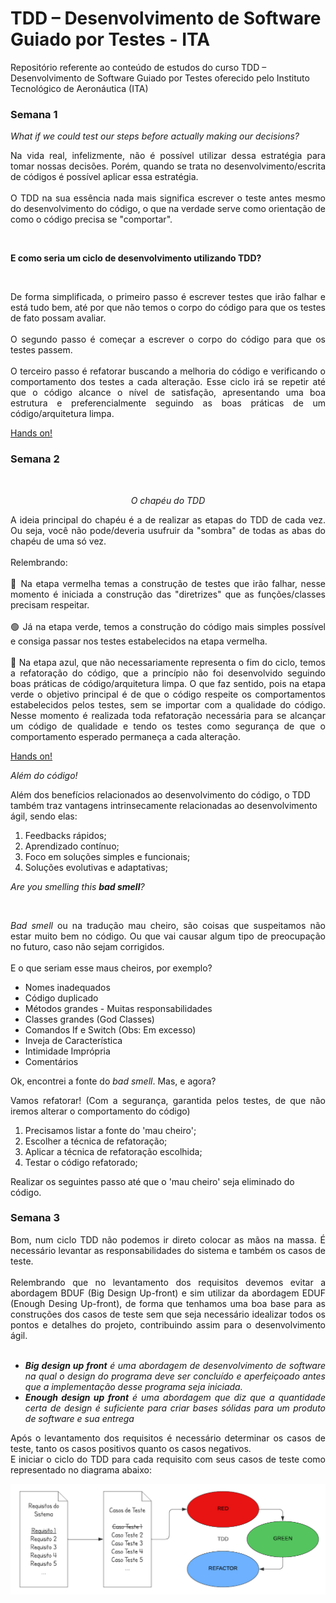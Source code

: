 # TDD – Desenvolvimento de Software Guiado por Testes - ITA

Repositório referente ao conteúdo de estudos do curso TDD – Desenvolvimento de Software Guiado por Testes
oferecido pelo Instituto Tecnológico de Aeronáutica (ITA)

### Semana 1

*What if we could test our steps before actually making our decisions?*

<p align="justify">
Na vida real, infelizmente, não é possível utilizar dessa estratégia para tomar nossas decisões. Porém, quando se trata no desenvolvimento/escrita de códigos é possível aplicar essa estratégia.
<br><br>
O TDD na sua essência nada mais significa escrever o teste antes mesmo do desenvolvimento do código, o que na verdade serve como orientação de como o código precisa se "comportar".
</p>
<br>

**E como seria um ciclo de desenvolvimento utilizando TDD?**

<p align="center">
  <img src="https://media.licdn.com/dms/image/C5612AQEgUhEh3bsfEA/article-cover_image-shrink_600_2000/0/1602842572875?e=2147483647&v=beta&t=8SIZbd5dIYb3rJ4fpZMyX5ZYiYsBKKShfiJycEl7Db0" alt="">
</p>

<p align="justify">
De forma simplificada, o primeiro passo é escrever testes que irão falhar e está tudo bem, até por que não temos o corpo do código para que os testes de fato possam avaliar.
<br><br>
O segundo passo é começar a escrever o corpo do código para que os testes passem.
<br><br>
O terceiro passo é refatorar buscando a melhoria do código e verificando o comportamento dos testes a cada alteração.
Esse ciclo irá se repetir até que o código alcance o nível de satisfação, apresentando uma boa estrutura e preferencialmente seguindo as boas práticas de um código/arquitetura limpa.
</p>


[Hands on!](https://github.com/Lukasveiga/curso-tdd-ita/tree/main/src/tdd/ita/semana01/handson)

### Semana 2

<div align="center">
<img src="https://encrypted-tbn0.gstatic.com/images?q=tbn:ANd9GcSHkH69dUHyhfycQNJcI_Dk_nz3vC5-yneQMg&usqp=CAU" alt="">
</div>
<p align="center"><i>O chapéu do TDD</i></p>

<p align="justify">
A ideia principal do chapéu é a de realizar as etapas do TDD de cada vez. Ou seja, você não pode/deveria usufruir da "sombra" de todas as abas do chapéu de uma só vez.
<br><br>
Relembrando:
<br><br>
🔴 Na etapa vermelha temas a construção de testes que irão falhar, nesse momento é iniciada a construção das "diretrizes" que as funções/classes precisam respeitar.
<br><br>
🟢 Já na etapa verde, temos a construção do código mais simples possível e consiga passar nos testes estabelecidos na etapa vermelha.
<br><br>
🔵 Na etapa azul, que não necessariamente representa o fim do ciclo, temos a refatoração do código, que a princípio não foi desenvolvido seguindo boas práticas de código/arquitetura limpa. O que faz sentido, pois na etapa verde o objetivo principal é de que o código respeite os comportamentos estabelecidos pelos testes, sem se importar com a qualidade do código.
Nesse momento é realizada toda refatoração necessária para se alcançar um código de qualidade e tendo os testes como segurança de que o comportamento esperado permaneça a cada alteração.
</p>

[Hands on!](https://github.com/Lukasveiga/curso-tdd-ita/tree/main/src/tdd/ita/semana02/handson)

*Além do código!*

Além dos benefícios relacionados ao desenvolvimento do código, o TDD também traz vantagens intrinsecamente relacionadas ao desenvolvimento ágil, sendo elas:

1. Feedbacks rápidos;
2. Aprendizado contínuo;
3. Foco em soluções simples e funcionais;
4. Soluções evolutivas e adaptativas;

<p><i>Are you smelling this <b>bad smell</b>?</i></p>

<div align="center">
<img src="https://st.depositphotos.com/1695366/1395/v/950/depositphotos_13951293-stock-illustration-cartoon-bad-smell.jpg" alt="" width="200">
</div>

<p align="justify">
<i>Bad smell</i> ou na tradução mau cheiro, são coisas que suspeitamos não estar muito bem no código. Ou que vai causar algum tipo de preocupação no futuro, caso não sejam corrigidos.
<br><br>
E o que seriam esse maus cheiros, por exemplo?
<ul>
    <li>Nomes inadequados</li>
    <li>Código duplicado</li>
    <li>Métodos grandes - Muitas responsabilidades</li>
    <li>Classes grandes (God Classes)</li>
    <li>Comandos If e Switch (Obs: Em excesso)</li>
    <li>Inveja de Característica</li>
    <li>Intimidade Imprópria</li>
    <li>Comentários</li>
</ul>
</p>

Ok, encontrei a fonte do *bad smell*. Mas, e agora?

<p align="justify">
Vamos refatorar! (Com a segurança, garantida pelos testes, de que não iremos alterar o comportamento do código)
</p>

1. Precisamos listar a fonte do 'mau cheiro';
2. Escolher a técnica de refatoração;
3. Aplicar a técnica de refatoração escolhida;
4. Testar o código refatorado;

Realizar os seguintes passo até que o 'mau cheiro' seja eliminado do código.

### Semana 3

<p align="justify">
Bom, num ciclo TDD não podemos ir direto colocar as mãos na massa. É necessário levantar as responsabilidades do sistema e também os casos de teste.
<br><br>
Relembrando que no levantamento dos requisitos devemos evitar a abordagem BDUF (Big Design Up-front) e sim utilizar da abordagem EDUF (Enough Desing Up-front), de forma que tenhamos uma boa base para as construções dos casos de teste sem que seja necessário idealizar todos os pontos e detalhes do projeto, contribuindo assim para o desenvolvimento ágil.
<br><br>
<ul align="justify">
    <li><i><b>Big design up front</b> é uma abordagem de desenvolvimento de software na qual o design do programa deve ser concluído e aperfeiçoado antes que a implementação desse programa seja iniciada.</i></li>
<li><i><b>Enough design up front</b> é uma abordagem que diz que a quantidade certa de design é suficiente para criar bases sólidas para um produto de software e sua entrega</i></li>
</ul>
</p>

<p align="justify">
Após o levantamento dos requisitos é necessário determinar os casos de teste, tanto os casos positivos quanto os casos negativos.
<br>
E iniciar o ciclo do TDD para cada requisito com seus casos de teste como representado no diagrama abaixo:
</p>

<div align="center">
<img src="./images/req_casos_test.png" alt="">
</div>












